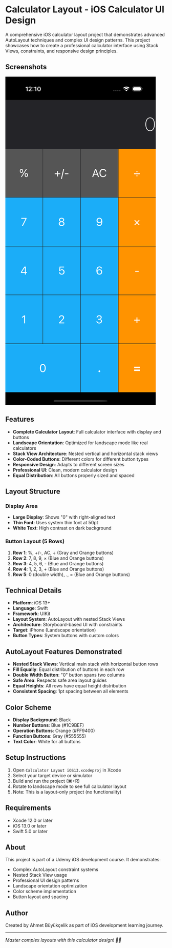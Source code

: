 # Calculator Layout - iOS Calculator UI Design

A comprehensive iOS calculator layout project that demonstrates advanced AutoLayout techniques and complex UI design patterns. This project showcases how to create a professional calculator interface using Stack Views, constraints, and responsive design principles.

## Screenshots

![App Screenshot](./Screenshot.png)

## Features

- **Complete Calculator Layout**: Full calculator interface with display and buttons
- **Landscape Orientation**: Optimized for landscape mode like real calculators
- **Stack View Architecture**: Nested vertical and horizontal stack views
- **Color-Coded Buttons**: Different colors for different button types
- **Responsive Design**: Adapts to different screen sizes
- **Professional UI**: Clean, modern calculator design
- **Equal Distribution**: All buttons properly sized and spaced

## Layout Structure

### Display Area
- **Large Display**: Shows "0" with right-aligned text
- **Thin Font**: Uses system thin font at 50pt
- **White Text**: High contrast on dark background

### Button Layout (5 Rows)
1. **Row 1**: %, +/-, AC, ÷ (Gray and Orange buttons)
2. **Row 2**: 7, 8, 9, × (Blue and Orange buttons)
3. **Row 3**: 4, 5, 6, - (Blue and Orange buttons)
4. **Row 4**: 1, 2, 3, + (Blue and Orange buttons)
5. **Row 5**: 0 (double width), ., = (Blue and Orange buttons)

## Technical Details

- **Platform**: iOS 13+
- **Language**: Swift
- **Framework**: UIKit
- **Layout System**: AutoLayout with nested Stack Views
- **Architecture**: Storyboard-based UI with constraints
- **Target**: iPhone (Landscape orientation)
- **Button Types**: System buttons with custom colors

## AutoLayout Features Demonstrated

- **Nested Stack Views**: Vertical main stack with horizontal button rows
- **Fill Equally**: Equal distribution of buttons in each row
- **Double Width Button**: "0" button spans two columns
- **Safe Area**: Respects safe area layout guides
- **Equal Heights**: All rows have equal height distribution
- **Consistent Spacing**: 1pt spacing between all elements

## Color Scheme

- **Display Background**: Black
- **Number Buttons**: Blue (#1C9BEF)
- **Operation Buttons**: Orange (#FF9400)
- **Function Buttons**: Gray (#555555)
- **Text Color**: White for all buttons


## Setup Instructions

1. Open `Calculator Layout iOS13.xcodeproj` in Xcode
2. Select your target device or simulator
3. Build and run the project (⌘+R)
4. Rotate to landscape mode to see full calculator layout
5. Note: This is a layout-only project (no functionality)

## Requirements

- Xcode 12.0 or later
- iOS 13.0 or later
- Swift 5.0 or later

## About

This project is part of a Udemy iOS development course. It demonstrates:
- Complex AutoLayout constraint systems
- Nested Stack View usage
- Professional UI design patterns
- Landscape orientation optimization
- Color scheme implementation
- Button layout and spacing

## Author

Created by Ahmet Büyükçelik as part of iOS development learning journey.

---

*Master complex layouts with this calculator design! 🧮📱*
